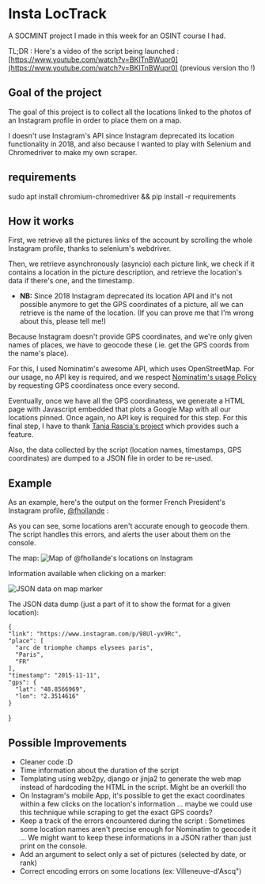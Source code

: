 # Insta LocTrack

A SOCMINT project I made in this week for an OSINT course I had.

TL;DR : Here's a video of the script being launched : [https://www.youtube.com/watch?v=BKlTnBWupr0](https://www.youtube.com/watch?v=BKlTnBWupr0) (previous version tho !)

## Goal of the project
The goal of this project is to collect all the locations linked to the photos of an Instagram profile in order to place them on a map.

I doesn't use Instagram's API since Instagram deprecated its location functionality in 2018, and also because I wanted to play with Selenium and Chromedriver to make my own scraper.

## requirements

sudo apt install chromium-chromedriver &&
pip install -r requirements



## How it works

First, we retrieve all the pictures links of the account by scrolling the whole Instagram profile, thanks to selenium's webdriver.

Then, we retrieve asynchronously (asyncio) each picture link, we check if it contains a location in the picture description, and retrieve the location's data if there's one, and the timestamp.

* **NB:** Since 2018 Instagram deprecated its location API and it's not possible anymore to get the GPS coordinates of a picture, all we can retrieve is the name of the location. (If you can prove me that I'm wrong about this, please tell me!)

Because Instagram doesn't provide GPS coordinates, and we're only given names of places, we have to geocode these (.ie. get the GPS coords from the name's place).

For this, I used Nominatim's awesome API, which uses OpenStreetMap. For our usage, no API key is required, and we respect [Nominatim's usage Policy](https://operations.osmfoundation.org/policies/nominatim/) by requesting GPS coordinatess once every second.

Eventually, once we have all the GPS coordinatess, we generate a HTML page with Javascript embedded that plots a Google Map with all our locations pinned. Once again, no API key is required for this step.
For this final step, I have to thank [Tania Rascia's project](https://www.taniarascia.com/google-maps-apis-for-multiple-locations/) which provides such a feature.

Also, the data collected by the script (location names, timestamps, GPS coordinates) are dumped to a JSON file in order to be re-used.



## Example

As an example, here's the output on the former French President's Instagram profile, [@fhollande](https://www.instagram.com/fhollande/?hl=fr) :

As you can see, some locations aren't accurate enough to geocode them. The script handles this errors, and alerts the user about them on the console.

The map:
![Map of @fhollande's locations on Instagram](https://imgur.com/FRaa2zO.png
)

Information available when clicking on a marker:

![JSON data on map marker](https://i.imgur.com/Wa3FRq2.png)

The JSON data dump (just a part of it to show the format for a given location):

    {
    "link": "https://www.instagram.com/p/98Ul-yx9Rc",
    "place": [
      "arc de triomphe champs elysees paris",
      "Paris",
      "FR"
    ],
    "timestamp": "2015-11-11",
    "gps": {
      "lat": "48.8566969",
      "lon": "2.3514616"
    }
  }




## Possible Improvements

* Cleaner code :D
* Time information about the duration of the script
* Templating using web2py, django or jinja2 to generate the web map instead of hardcoding the HTML in the script. Might be an overkill tho
*  On Instagram's mobile App, it's possible to get the exact coordinates within a few clicks on the location's information ... maybe we could use this technique while scraping to get the exact GPS coords? 
* Keep a track of the errors encountered during the script : Sometimes some location names aren't precise enough for Nominatim to geocode it ... We might want to keep these informations in a JSON rather than just print on the console.
* Add an argument to select only a set of pictures (selected by date, or rank)
* Correct encoding errors on some locations (ex: Villeneuve-d&#x27;Ascq")
